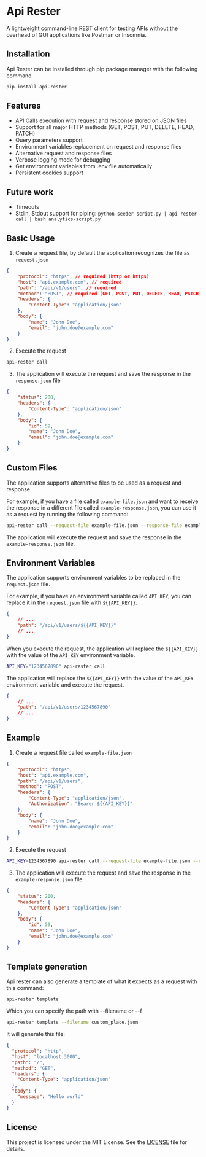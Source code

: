 # Api Rester

A lightweight command-line REST client for testing APIs without the overhead of GUI applications like Postman or Insomnia.

## Installation

Api Rester can be installed through pip package manager with the following command
```bash
pip install api-rester
```

## Features

- API Calls execution with request and response stored on JSON files
- Support for all major HTTP methods (GET, POST, PUT, DELETE, HEAD, PATCH)
- Query parameters support
- Environment variables replacement on request and response files
- Alternative request and response files
- Verbose logging mode for debugging
- Get environment variables from .env file automatically
- Persistent cookies support

## Future work

- Timeouts
- Stdin, Stdout support for piping: `python seeder-script.py | api-rester call | bash analytics-script.py`

## Basic Usage

1. Create a request file, by default the application recognizes the file as `request.json`

```json
{
    "protocol": "https", // required (http or https)
    "host": "api.example.com", // required
    "path": "/api/v1/users", // required
    "method": "POST", // required (GET, POST, PUT, DELETE, HEAD, PATCH)
    "headers": {
        "Content-Type": "application/json"
    },
    "body": {
        "name": "John Doe",
        "email": "john.doe@example.com"
    }
}
```

2. Execute the request

```bash
api-rester call
```

3. The application will execute the request and save the response in the `response.json` file

```json
{
    "status": 200,
    "headers": {
        "Content-Type": "application/json"
    },
    "body": {
        "id": 59,
        "name": "John Doe",
        "email": "john.doe@example.com" 
    }
}
```

## Custom Files

The application supports alternative files to be used as a request and response.

For example, if you have a file called `example-file.json` and want to receive the response in a different file called `example-response.json`, you can use it as a request by running the following command:

```bash
api-rester call --request-file example-file.json --response-file example-response.json
```

The application will execute the request and save the response in the `example-response.json` file.

## Environment Variables

The application supports environment variables to be replaced in the `request.json` file.

For example, if you have an environment variable called `API_KEY`, you can replace it in the `request.json` file with `${{API_KEY}}`.

```json
{
    // ...
    "path": "/api/v1/users/${{API_KEY}}"
    // ...
}
```

When you execute the request, the application will replace the `${{API_KEY}}` with the value of the `API_KEY` environment variable.

```bash
API_KEY="1234567890" api-rester call
```

The application will replace the `${{API_KEY}}` with the value of the `API_KEY` environment variable and execute the request.

```json
{
    // ...
    "path": "/api/v1/users/1234567890"
    // ...
}
```

## Example

1. Create a request file called `example-file.json`

```json
{
    "protocol": "https",
    "host": "api.example.com",
    "path": "/api/v1/users",
    "method": "POST",
    "headers": {
        "Content-Type": "application/json",
        "Authorization": "Bearer ${{API_KEY}}"
    },
    "body": {
        "name": "John Doe",
        "email": "john.doe@example.com"
    }
}
```

2. Execute the request

```bash
API_KEY=1234567890 api-rester call --request-file example-file.json --response-file example-response.json
```

3. The application will execute the request and save the response in the `example-response.json` file

```json
{
    "status": 200,
    "headers": {
        "Content-Type": "application/json"
    },
    "body": {
        "id": 59,
        "name": "John Doe",
        "email": "john.doe@example.com"
    }
}
```

## Template generation

Api rester can also generate a template of what it expects as a request with this command:

```bash
api-rester template
```

Which you can specify the path with --filename or --f
```bash
api-rester template --filename custom_place.json
```

It will generate this file:
```json
{
  "protocol": "http",
  "host": "localhost:3000",
  "path": "/",
  "method": "GET",
  "headers": {
    "Content-Type": "application/json"
  },
  "body": {
    "message": "Hello world"
  }
}
```

## License

This project is licensed under the MIT License. See the [LICENSE](LICENSE) file for details.
